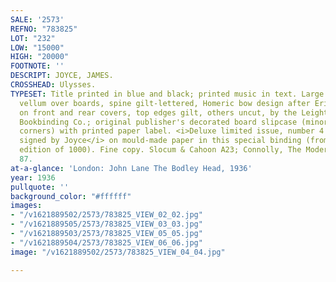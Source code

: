 ```yaml
---
SALE: '2573'
REFNO: "783825"
LOT: "232"
LOW: "15000"
HIGH: "20000"
FOOTNOTE: ''
DESCRIPT: JOYCE, JAMES.
CROSSHEAD: Ulysses.
TYPESET: Title printed in blue and black; printed music in text. Large 8vo, original
  vellum over boards, spine gilt-lettered, Homeric bow design after Eric Gill in gilt
  on front and rear covers, top edges gilt, others uncut, by the Leighton Straker
  Bookbinding Co.; original publisher's decorated board slipcase (minor rubbing to
  corners) with printed paper label. <i>Deluxe limited issue, number 4 of 100 copies
  signed by Joyce</i> on mould-made paper in this special binding (from a total edition
  edition of 1000). Fine copy. Slocum & Cahoon A23; Connolly, The Modern Movement
  87.
at-a-glance: 'London: John Lane The Bodley Head, 1936'
year: 1936
pullquote: ''
background_color: "#ffffff"
images:
- "/v1621889502/2573/783825_VIEW_02_02.jpg"
- "/v1621889505/2573/783825_VIEW_03_03.jpg"
- "/v1621889503/2573/783825_VIEW_05_05.jpg"
- "/v1621889504/2573/783825_VIEW_06_06.jpg"
image: "/v1621889502/2573/783825_VIEW_04_04.jpg"

---
```

